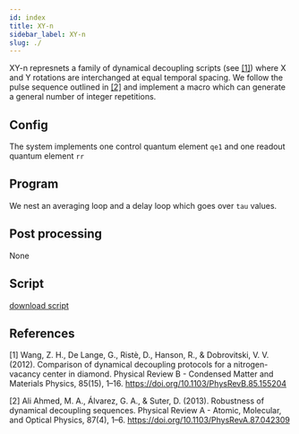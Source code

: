 ```yaml
---
id: index
title: XY-n
sidebar_label: XY-n
slug: ./
---
```


XY-n represnets a family of dynamical decoupling scripts (see [[1]](#1)) where X and Y rotations are interchanged at equal temporal spacing. 
We follow the pulse sequence outlined in [[2]](#2) and implement a macro which can generate a general number of integer 
repetitions.  


## Config

The system implements one control quantum element `qe1` and one readout quantum element `rr`

## Program

We nest an averaging loop and a delay loop which goes over `tau` values. 

## Post processing

None

## Script


[download script](XY-n.py)


## References

<a id="1">[1]</a> Wang, Z. H., De Lange, G., Ristè, D., Hanson, R., & Dobrovitski, V. V. (2012). Comparison of dynamical decoupling protocols for a nitrogen-vacancy center in diamond. Physical Review B - Condensed Matter and Materials Physics, 85(15), 1–16. https://doi.org/10.1103/PhysRevB.85.155204

<a id="2">[2]</a> Ali Ahmed, M. A., Álvarez, G. A., & Suter, D. (2013). Robustness of dynamical decoupling sequences. Physical Review A - Atomic, Molecular, and Optical Physics, 87(4), 1–6. https://doi.org/10.1103/PhysRevA.87.042309
